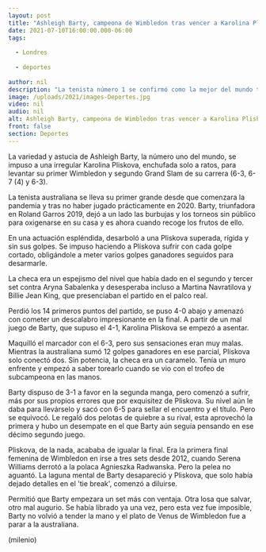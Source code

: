 ```yaml
---
layout: post
title: "Ashleigh Barty, campeona de Wimbledon tras vencer a Karolina Pliskova"
date: 2021-07-10T16:00:00.000-06:00
tags:
  
  - Londres
  
  - deportes
  
author: nil
description: "La tenista número 1 se confirmó como la mejor del mundo tras ganar el Grand Slam celebrado en Londres, donde venció por tres sets a la checa Pliskova. "
image: /uploads/2021/images-Deportes.jpg
video: nil
audio: nil
alt: Ashleigh Barty, campeona de Wimbledon tras vencer a Karolina Pliskova
front: false
section: Deportes
---
```


La variedad y astucia de Ashleigh Barty, la número uno del mundo, se impuso a una irregular Karolina Pliskova, enchufada solo a ratos, para levantar su primer Wimbledon y segundo Grand Slam de su carrera (6-3, 6-7 (4) y 6-3).

La tenista australiana se lleva su primer grande desde que comenzara la pandemia y tras no haber jugado prácticamente en 2020. Barty, triunfadora en Roland Garros 2019, dejó a un lado las burbujas y los torneos sin público para oxigenarse en su casa y es ahora cuando recoge los frutos de ello. 

En una actuación espléndida, desarboló a una Pliskova superada, rígida y sin sus golpes. Se impuso haciendo a Pliskova sufrir con cada golpe cortado, obligándole a meter varios golpes ganadores seguidos para desarmarle.

La checa era un espejismo del nivel que había dado en el segundo y tercer set contra Aryna Sabalenka y desesperaba incluso a Martina Navratilova y Billie Jean King, que presenciaban el partido en el palco real. 

Perdió los 14 primeros puntos del partido, se puso 4-0 abajo y amenazó con cometer un descalabro impresionante en la final. A partir de un mal juego de Barty, que supuso el 4-1, Karolina Pliskova se empezó a asentar. 

Maquilló el marcador con el 6-3, pero sus sensaciones eran muy malas. Mientras la australiana sumó 12 golpes ganadores en ese parcial, Pliskova solo conectó dos. Sin potencia, la checa era un caramelo. Tenía un muro enfrente y empezó a saber torearlo cuando se vio con el trofeo de subcampeona en las manos. 

Barty dispuso de 3-1 a favor en la segunda manga, pero comenzó a sufrir, más por sus propios errores que por exquisitez de Pliskova. Su nivel aún le daba para llevárselo y sacó con 6-5 para sellar el encuentro y el título. Pero se equivocó. Le regaló dos pelotas de quiebre a su rival, esta aprovechó la primera y hubo un desempate en el que Barty aún seguía pensando en ese décimo segundo juego.

Pliskova, de la nada, acababa de igualar la final. Era la primera final femenina de Wimbledon en irse a tres sets desde 2012, cuando Serena Williams derrotó a la polaca Agnieszka Radwanska. Pero la pelea no aguantó. La laguna mental de Barty desapareció y Pliskova, que solo había dejado detalles en el 'tie break', comenzó a diluirse.

Permitió que Barty empezara un set más con ventaja. Otra losa que salvar, otro mal augurio. Se había librado ya una vez, pero esta vez fue imposible, Barty no volvió a tender la mano y el plato de Venus de Wimbledon fue a parar a la australiana. 

(milenio)

